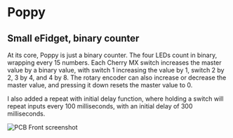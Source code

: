 # Poppy
## Small eFidget, binary counter
At its core, Poppy is just a binary counter. The four LEDs count in binary, wrapping every 15 numbers. Each Cherry MX switch increases the master value by a binary value, with switch 1 increasing the value by 1, switch 2 by 2, 3 by 4, and 4 by 8. The rotary encoder can also increase or decrease the master value, and pressing it down resets the master value to 0.

I also added a repeat with initial delay function, where holding a switch will repeat inputs every 100 milliseconds, with an initial delay of 300 milliseconds.


![PCB Front screenshot](https://hc-cdn.hel1.your-objectstorage.com/s/v3/ea767daa5c2a288a4a60b11b75582d17a64d592c_screenshot_2025-07-04_203537.png)
